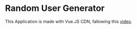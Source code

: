# Random User Generator

This Application is made with Vue.JS CDN, fallowing this [video](https://youtu.be/qZXt1Aom3Cs).